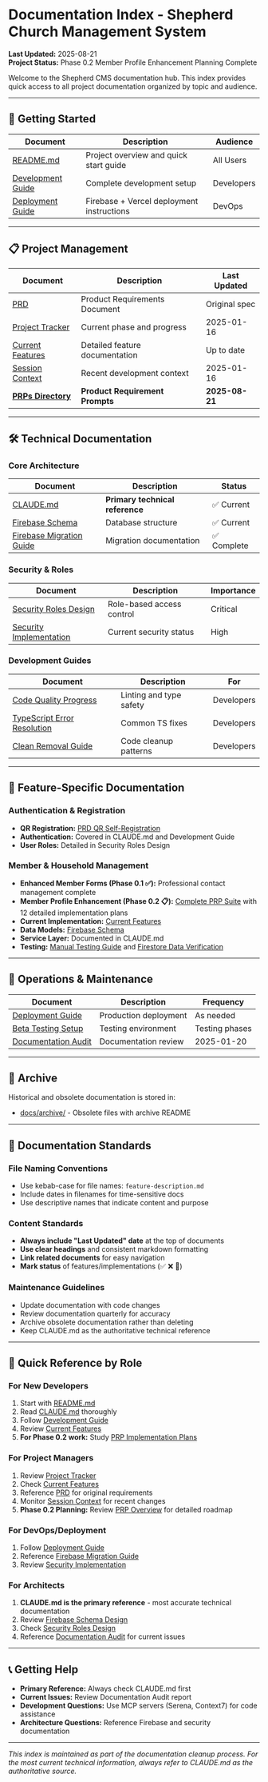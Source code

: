 # Documentation Index - Shepherd Church Management System

**Last Updated:** 2025-08-21  
**Project Status:** Phase 0.2 Member Profile Enhancement Planning Complete  

Welcome to the Shepherd CMS documentation hub. This index provides quick access to all project documentation organized by topic and audience.

---

## 🚀 Getting Started

| Document | Description | Audience |
|----------|-------------|----------|
| [README.md](../README.md) | Project overview and quick start guide | All Users |
| [Development Guide](development-guide.md) | Complete development setup | Developers |
| [Deployment Guide](deployment.md) | Firebase + Vercel deployment instructions | DevOps |

---

## 📋 Project Management

| Document | Description | Last Updated |
|----------|-------------|---------------|
| [PRD](prd.md) | Product Requirements Document | Original spec |
| [Project Tracker](project_tracker.md) | Current phase and progress | 2025-01-16 |
| [Current Features](current-features.md) | Detailed feature documentation | Up to date |
| [Session Context](SESSION_CONTEXT.md) | Recent development context | 2025-01-16 |
| [**PRPs Directory**](prps/) | **Product Requirement Prompts** | **2025-08-21** |

---

## 🛠️ Technical Documentation

### Core Architecture
| Document | Description | Status |
|----------|-------------|--------|
| [CLAUDE.md](../CLAUDE.md) | **Primary technical reference** | ✅ Current |
| [Firebase Schema](firebase/firestore-schema-design.md) | Database structure | ✅ Current |
| [Firebase Migration Guide](firebase/migration-guide.md) | Migration documentation | ✅ Complete |

### Security & Roles
| Document | Description | Importance |
|----------|-------------|------------|
| [Security Roles Design](security-roles-design.md) | Role-based access control | Critical |
| [Security Implementation](security-implementation-summary.md) | Current security status | High |

### Development Guides
| Document | Description | For |
|----------|-------------|-----|
| [Code Quality Progress](code-quality-audit-progress.md) | Linting and type safety | Developers |
| [TypeScript Error Resolution](typescript-error-resolution.md) | Common TS fixes | Developers |
| [Clean Removal Guide](clean-removal-guide.md) | Code cleanup patterns | Developers |

---

## 🎯 Feature-Specific Documentation

### Authentication & Registration
- **QR Registration:** [PRD QR Self-Registration](prd-qr-self-registration.md)
- **Authentication:** Covered in CLAUDE.md and Development Guide
- **User Roles:** Detailed in Security Roles Design

### Member & Household Management
- **Enhanced Member Forms (Phase 0.1 ✅):** Professional contact management complete
- **Member Profile Enhancement (Phase 0.2 📋):** [Complete PRP Suite](prps/phase-0.2-member-profile/) with 12 detailed implementation plans
- **Current Implementation:** [Current Features](current-features.md)
- **Data Models:** [Firebase Schema](firebase/firestore-schema-design.md)
- **Service Layer:** Documented in CLAUDE.md
- **Testing:** [Manual Testing Guide](../MANUAL-TESTING-GUIDE.md) and [Firestore Data Verification](../FIRESTORE-DATA-VERIFICATION.md)

---

## 🔧 Operations & Maintenance

| Document | Description | Frequency |
|----------|-------------|-----------|
| [Deployment Guide](deployment.md) | Production deployment | As needed |
| [Beta Testing Setup](beta-testing-setup.md) | Testing environment | Testing phases |
| [Documentation Audit](documentation-audit.md) | Documentation review | 2025-01-20 |

---

## 📁 Archive

Historical and obsolete documentation is stored in:
- [docs/archive/](archive/) - Obsolete files with archive README

---

## 📖 Documentation Standards

### File Naming Conventions
- Use kebab-case for file names: `feature-description.md`
- Include dates in filenames for time-sensitive docs
- Use descriptive names that indicate content and purpose

### Content Standards
- **Always include "Last Updated" date** at the top of documents
- **Use clear headings** and consistent markdown formatting
- **Link related documents** for easy navigation
- **Mark status** of features/implementations (✅ ❌ 🚧)

### Maintenance Guidelines
- Update documentation with code changes
- Review documentation quarterly for accuracy
- Archive obsolete documentation rather than deleting
- Keep CLAUDE.md as the authoritative technical reference

---

## 🎯 Quick Reference by Role

### For New Developers
1. Start with [README.md](../README.md)
2. Read [CLAUDE.md](../CLAUDE.md) thoroughly
3. Follow [Development Guide](development-guide.md)
4. Review [Current Features](current-features.md)
5. **For Phase 0.2 work:** Study [PRP Implementation Plans](prps/phase-0.2-member-profile/)

### For Project Managers
1. Review [Project Tracker](project_tracker.md)
2. Check [Current Features](current-features.md) 
3. Reference [PRD](prd.md) for original requirements
4. Monitor [Session Context](SESSION_CONTEXT.md) for recent changes
5. **Phase 0.2 Planning:** Review [PRP Overview](prps/phase-0.2-member-profile/README.md) for detailed roadmap

### For DevOps/Deployment
1. Follow [Deployment Guide](deployment.md)
2. Reference [Firebase Migration Guide](firebase/migration-guide.md)
3. Review [Security Implementation](security-implementation-summary.md)

### For Architects
1. **CLAUDE.md is the primary reference** - most accurate technical documentation
2. Review [Firebase Schema Design](firebase/firestore-schema-design.md)
3. Check [Security Roles Design](security-roles-design.md)
4. Reference [Documentation Audit](documentation-audit.md) for current issues

---

## 📞 Getting Help

- **Primary Reference:** Always check CLAUDE.md first
- **Current Issues:** Review Documentation Audit report
- **Development Questions:** Use MCP servers (Serena, Context7) for code assistance
- **Architecture Questions:** Reference Firebase and security documentation

---

*This index is maintained as part of the documentation cleanup process. For the most current technical information, always refer to CLAUDE.md as the authoritative source.*